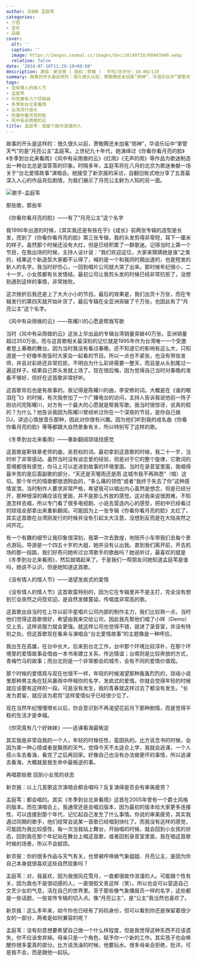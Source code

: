```yaml
---
author: 古B姝 孟庭苇
categories:
- 介绍
- 音乐
- 品碟
cover:
  alt: ''
  caption: ''
  image: https://images.soomal.cc/images/doc/20140710/00043940.webp
  relative: false
date: '2014-07-10T11:29:19+08:00'
description: 源自：新京报 | 版权：转载 |  平均/总评分：10.00/110
summary: 故事的开头是这样的：很久很久以前，萧敬腾还未加冕“雨神”，华语乐坛中“掌管天气”的是“月亮公主”孟庭苇。上世纪九十年代，她演绎过《你看你看月亮的脸》《冬季到台北来看雨》《风中有朵雨做的云》《红雨》《无声的雨》等作品为歌迷制造出一种台北总是湿答答的印象……
tags:
- 没有情人的情人节
- 孟庭苇
- 你究竟有几个好妹妹
- 冬季到台北来看雨
- 台湾流行音乐
- 你看你看月亮的脸
- 风中有朵雨做的云
title: 孟庭苇：我是个故作浪漫的人
---
```


故事的开头是这样的：很久很久以前，萧敬腾还未加冕“雨神”，华语乐坛中“掌管天气”的是“月亮公主”孟庭苇。上世纪九十年代，她演绎过《你看你看月亮的脸》《冬季到台北来看雨》《风中有朵雨做的云》《红雨》《无声的雨》等作品为歌迷制造出一种台北总是湿答答的印象。时隔多年，孟庭苇将在八月的北京为歌迷奉献一场关于“台北爱情故事”演唱会。她接受了新京报的采访，自翻旧账式地分享了五首最深入人心的作品背后剧情，为我们展示了月亮公主鲜为人知的另一面。

![歌手-孟庭苇](https://images.soomal.cc/images/doc/20140710/00043940.webp)





那些歌，那些年

《你看你看月亮的脸》――有了“月亮公主”这个名字

我1990年出道的时候，《其实我还是有些在乎》《成长》前两张专辑的造型是长发，而到了《你看你看月亮的脸》第三张专辑，我的头发剪得非常短，耳下一厘米的样子。虽然那个时候还没有大红，但是已经积累了一群歌迷。记得当时上第一个节目，在我出场的时候，主持人设计说：“我们欢迎这位，大家来猜猜她是谁”之类的，结果这个新造型大家都不认得了，喊的是一个和我同时期出道的，也是短发的新人的名字。我当时好伤心，一回到唱片公司就大哭了出来。那时候年纪很小，二十一岁。小女孩都有长发情结，最初公司让我剪头发的时候已经非常抗拒了，没想到遇到这样的事情，非常挫败。

这次挫折后我还是上了大大小小的节目。最后的效果是，我们出货十万张，而在专辑发行的第四天就开始补货了，最后专辑在全亚洲突破了千万张，也因此有了“月亮公主”这个名字。

《风中有朵雨做的云》――陈耀川的心愿是帮我写歌

当时《风中有朵雨做的云》这张上华出品的专辑台湾销量突破40万张，亚洲销量超过350万张。而与这首歌相关最深刻的记忆就是1995年作为台湾唯一一个受邀者登上春晚的舞台。因为当时我没有看过春晚，还不知道它的影响有这么大，只知道是一个好像年夜饭时大家会一起看的节目。所以一点也不紧张，也没有带妆发师，并且对彩排还非常抗拒，不明白为什么彩排需要一整天，而且是从头到尾过一遍这样子。结果自己弄头发就上场了。现在很后悔，因为觉得自己当时对春晚的准备不够好，但好在这首歌非常好听。

这首歌背后也是有故事的。我记得是陈耀川的曲，李安修的词。大概是在《谁的眼泪在飞》的时候，有次我参加了一个广播电台的访问，主持人告诉我说他前一阵子刚访问完陈耀川，对方有一个最大的心愿就是帮我写歌。我当时很惊讶，说真的假的？为什么？他告诉我因为陈耀川曾经听过你在一个深夜的节目，是你自己做DJ，讲述心情放音乐那种，因此对你很有兴趣。因为他们听到我的成名曲《你看你看月亮的脸》等等都跟大自然景象有关，所以特别写了这样的歌。

《冬季到台北来看雨》――重新翻阅琼瑶找感觉

这首歌是靳铁章老师的曲，吴若权的词。最初拿到这首歌的时候，我二十一岁，当时听了非常感动。虽然当时没有谈恋爱的经验，但是对于它的整个旋律，它歌词的意境都很有感觉，你马上可以走进到故事的环境里面。当时在录音室里面，我唱得最辛苦的是后面副歌的部分，“天还是天喔雨还是雨 这城市我不再熟悉”（唱）这句。那个年代的情歌都很洒狗血的，“多么痛的领悟”或者“我终于失去了你”这种感情宣泄。当时制作人要求非常严格，希望我可以唱出内心虽然是想念，但是已经分开，那种很深的痛应该在里面，并不是那么外放的感觉。这对我来说很困难，不知道怎样去唱，所以专门看了很多电视剧、小说去营造内心的感受，把初中已经看过的琼瑶全部拿出来重新翻阅。可能因为上一张专辑《你看你看月亮的脸》太红了，其实这首歌在台湾刚发行的时候并没有引起太大注意，没想到反而是在大陆突然之间开花。

有一个有趣的细节让我印象很深刻，我第一次去敦煌，地陪开小车带我们去每个景点游玩。导游是一个四五十岁的大姐，她并没有认出我。直到我们离开前，开去机场的那一段路，我们好奇问她听过台湾歌手的歌曲吗？她说听过，最喜欢的就是《冬季到台北来看雨》，然后就唱起来了。于是我们一帮朋友问她知道孟庭苇是谁吗，她说不认识，但是她知道这首歌。

《没有情人的情人节》――渴望发疯式的爱情

《没有情人的情人节》这首歌蛮特别的，因为它在专辑里并不是主打，完全没有想到它会突然之间受欢迎。是自然发酵蔓延，传唱度非常高的歌。

这首歌出自当时在上华以前华星唱片公司内部的制作主力，我们比较熟一点，当时他们觉得这首歌很好，希望由我来交给公司，因此我先帮他们唱了小样（Demo）交上去，这样说服力就会更强。就这样公司也觉得不错，就进了录音室，并没有特别之处。但这首歌现在看来与演唱会“台北爱情故事”的主题像是一种呼应。

我出生在高雄，在台中长大，后来到台北工作。台中那个环境比较淳朴，在那个环境里的爱情故事会借由一本书来建立关系，传达情谊；台南则是比较奔放的方式，青梅竹马的故事；而台北则是一个非常都会的城市，会有不同的爱情价值观。

那个时候的爱情观与现在也很不一样，年轻的时候渴望那种轰轰烈烈的，琼瑶小说里那种男主角在狂风暴雨中呼喊你的名字，发疯式的爱情。你就会觉得年轻的时候就应该要有这样的一段。可是没有发生，我的青春就这样过去了都没有发生。“长发为君留，就应该为君剪”这样爱情似乎已经很少见了。

现在当然年纪慢慢增长以后，你会意识到不再渴望花前月下那种剧情，而是觉得平稳的生活才是幸福。

《你究竟有几个好妹妹》――逃课看海最叛逆

其实我是非常自我的一个人，年轻的时候任性，蛮固执的。比方说念书的时候，会因为某一种心情或者是飘雨的天气，觉得今天不太适合上学，我就会逃课，一个人搭火车去看海，看完了之后再回家。好像自己也没有办法做更坏的事情，所以逃课去看海，大概就是我生命中最叛逆的事。

再唱那些歌 回到小女孩的状态

新京报：以上几首歌这次演唱会都会唱吗？反复演绎是否会有审美疲劳？

孟庭苇：都会唱的。其实《冬季到台北来看雨》这首在2005年曾有一个爵士风格的版本。而在演唱会上，我通常还是会唱旧版本，因为最初的版本给大家更多连接性，可以连接到那个年代，记忆起自己发生了什么事情。你说的审美疲劳，其实我遇过同期的歌手，他们经常会说某一首歌已经唱到快吐了。而我没有这样的感觉，可能因为我比较感性，每一次当我站上舞台，开始唱的时候，就会回到小女孩的状态，回到我在那个年纪站在舞台上唱这首歌，或者回到录音室里面，我在唱这首歌时候的场景，所以不会腻烦。

新京报：你的很多作品与天气有关，也曾被呼唤做气象姐姐、月亮公主，是因为你自己本身就很喜欢这些自然现象吗？

孟庭苇：对，我喜欢，因为我很风花雪月，一直都很故作浪漫的人。可能跟个性有关，因为我也不是很动感的人，一直很假文青这样（笑）。所以也会可以营造自己文艺少女的气息，活在自己的世界里。至于那些像气象播报员一样的名字，这些都是一些话题，一些宣传专辑的切入点。像“月亮公主”，是“公主”我当然也喜欢了。

新京报：这么多年来，如今你也已经有了妈妈身份，但可以看到你还是保留着很少女的一部分，两者是如何兼容的呢？

孟庭苇：没有刻意想要希望自己做一个什么样程度，但是我觉得这种东西不应该遗失，你不应该舍弃掉。母亲只是一个角色，赋予你一个新的工作。其实孩子也会唤醒你很多童真的部分。比方说洗澡的时候，他要玩水。很多母亲会拒绝，批评。可是我不会，而是跟他一起玩。
